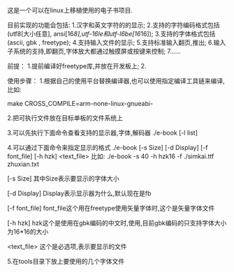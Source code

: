 这是一个可以在linux上移植使用的电子书项目.

目前实现的功能会包括:
1.汉字和英文字符的的显示;
2.支持的字符编码格式包括(utf8[大小任意], ansi[16*8],utf-16le和utf-l6be[16*16]);
3.支持的字体格式包括(ascii, gbk , freetype);
4.支持输入文件的显示;
5.支持标准输入翻页,推出;
6.输入子系统的支持,即翻页,字体放大都通过触摸屏或按键来控制;
7......

前提：
1.提前编译好freetype库,并放在开发板上;
2.

使用步骤：
1.根据自己的使用平台替换编译器,也可以使用指定编译工具链来编译,比如:

make CROSS_COMPILE=arm-none-linux-gnueabi-

2.把可执行文件放在目标单板的文件系统上


3.可以先执行下面命令查看支持的显示器,字体,解码器
./e-book [-l list] 

4.可以通过下面命令来指定显示的格式
./e-book [-s Size] [-d Display] [-f font_file] [-h hzk] <text_file>
比如:
./e-book -s 40 -h hzk16 -f ./simkai.ttf zhuxian.txt 

[-s Size] 其中Size表示要显示的字体大小

[-d Display] Display表示显示器为什么,默认现在是fb

[-f font_file] font_file这个用在freetype使用矢量字体时,这个是矢量字体文件

[-h hzk] hzk这个是使用在gbk编码的中文时,使用,目前gbk编码的只支持字体大小为16*16的大小

<text_file> 这个是必选项,表示要显示的文件


5.在tools目录下放上要使用的几个字体文件
